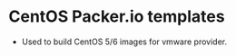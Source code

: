 CentOS Packer.io templates
==========================

- Used to build CentOS 5/6 images for vmware provider.
